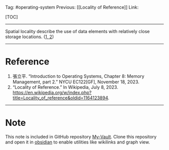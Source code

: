 Tag: #operating-system 
Previous: [[Locality of Reference]]
Link: 

[TOC]

---

Spatial locality describe the use of data elements with relatively close storage locations. (<u>1, 2</u>)

---

# Reference

1. 張立平. “Introduction to Operating Systems, Chapter 8: Memory Management, part 2.” NYCU EC122[GF], November 18, 2023.
2. “Locality of Reference.” In Wikipedia, July 8, 2023. https://en.wikipedia.org/w/index.php?title=Locality_of_reference&oldid=1164123894.

---

# Note

This note is included in GitHub repository [My-Vault](https://github.com/LittleD3092/My-Vault.git). Clone this repository and open it in [obsidian](https://obsidian.md/) to enable utilities like wikilinks and graph view.